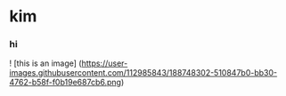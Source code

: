 # kim
### hi
! [this is an image] (https://user-images.githubusercontent.com/112985843/188748302-510847b0-bb30-4762-b58f-f0b19e687cb6.png)
